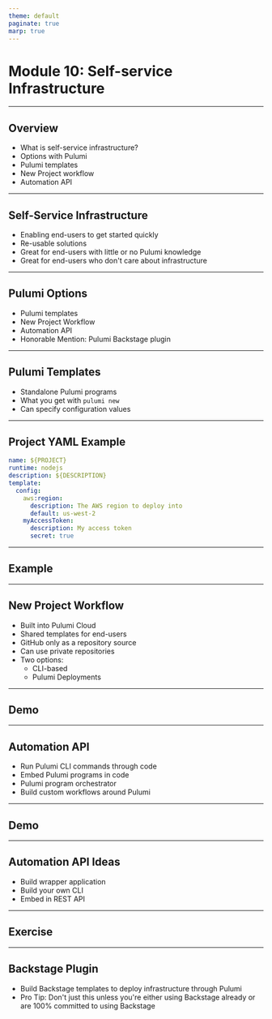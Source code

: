 ```yaml
---
theme: default
paginate: true
marp: true
---
```


# **Module 10: Self-service Infrastructure**

---

## Overview

* What is self-service infrastructure?
* Options with Pulumi
* Pulumi templates
* New Project workflow
* Automation API

---

## Self-Service Infrastructure

* Enabling end-users to get started quickly
* Re-usable solutions
* Great for end-users with little or no Pulumi knowledge
* Great for end-users who don't care about infrastructure

---

## Pulumi Options

* Pulumi templates
* New Project Workflow
* Automation API
* Honorable Mention: Pulumi Backstage plugin

---

## Pulumi Templates

* Standalone Pulumi programs
* What you get with `pulumi new`
* Can specify configuration values

---

## Project YAML Example

```yaml
name: ${PROJECT}
runtime: nodejs
description: ${DESCRIPTION}
template:
  config:
    aws:region:
      description: The AWS region to deploy into
      default: us-west-2
    myAccessToken:
      description: My access token
      secret: true
```

<!--
The above template will produce a project containing:

- A modified Pulumi.yaml file
- New Pulumi.{stackname}.yaml file
- Copy of all the other files co-located with the Pulumi.yaml file
- ${PROJECT} and ${DESCRIPTION} are replaced 
-->

---

## Example

<!-- example 01 -->

---

## New Project Workflow

* Built into Pulumi Cloud
* Shared templates for end-users
* GitHub only as a repository source
* Can use private repositories
* Two options:
  * CLI-based
  * Pulumi Deployments

---

## Demo

---

## Automation API

* Run Pulumi CLI commands through code
* Embed Pulumi programs in code
* Pulumi program orchestrator
* Build custom workflows around Pulumi

---

## Demo

<!-- standalone application with local program and inline program -->

---

## Automation API Ideas

* Build wrapper application
* Build your own CLI
* Embed in REST API

---

## Exercise

<!-- 
automation api: standalone app and rest api 
Rest api should deploy function url with input passed as environment variable to be read into lambda function
-->

---

## Backstage Plugin

* Build Backstage templates to deploy infrastructure through Pulumi
* Pro Tip: Don't just this unless you're either using Backstage already or are 100% committed to using Backstage

<!-- it's a pain to run -->